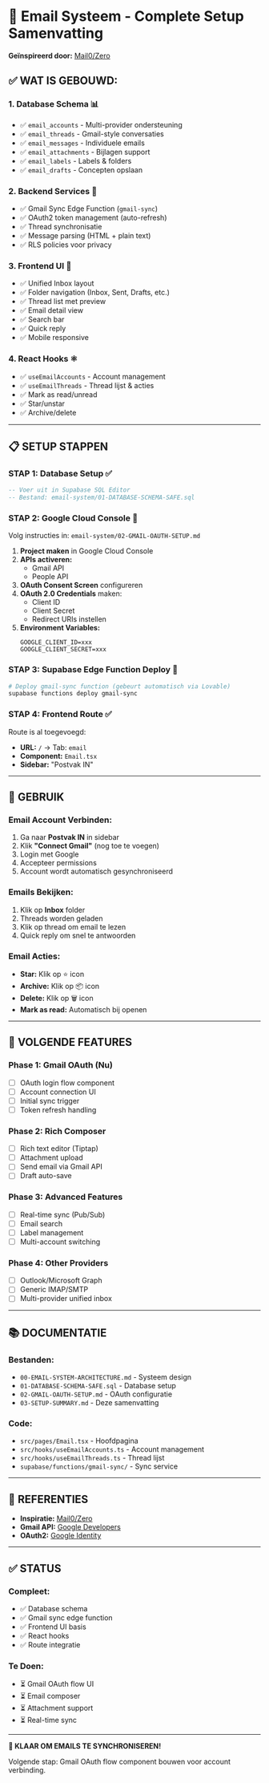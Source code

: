 # 📧 Email Systeem - Complete Setup Samenvatting

**Geïnspireerd door:** [Mail0/Zero](https://github.com/Mail-0/Zero)

## ✅ **WAT IS GEBOUWD:**

### **1. Database Schema** 📊
- ✅ `email_accounts` - Multi-provider ondersteuning
- ✅ `email_threads` - Gmail-style conversaties
- ✅ `email_messages` - Individuele emails
- ✅ `email_attachments` - Bijlagen support
- ✅ `email_labels` - Labels & folders
- ✅ `email_drafts` - Concepten opslaan

### **2. Backend Services** 🔧
- ✅ Gmail Sync Edge Function (`gmail-sync`)
- ✅ OAuth2 token management (auto-refresh)
- ✅ Thread synchronisatie
- ✅ Message parsing (HTML + plain text)
- ✅ RLS policies voor privacy

### **3. Frontend UI** 🎨
- ✅ Unified Inbox layout
- ✅ Folder navigation (Inbox, Sent, Drafts, etc.)
- ✅ Thread list met preview
- ✅ Email detail view
- ✅ Search bar
- ✅ Quick reply
- ✅ Mobile responsive

### **4. React Hooks** ⚛️
- ✅ `useEmailAccounts` - Account management
- ✅ `useEmailThreads` - Thread lijst & acties
- ✅ Mark as read/unread
- ✅ Star/unstar
- ✅ Archive/delete

---

## 📋 **SETUP STAPPEN**

### **STAP 1: Database Setup** ✅
```sql
-- Voer uit in Supabase SQL Editor
-- Bestand: email-system/01-DATABASE-SCHEMA-SAFE.sql
```

### **STAP 2: Google Cloud Console** 🔐
Volg instructies in: `email-system/02-GMAIL-OAUTH-SETUP.md`

1. **Project maken** in Google Cloud Console
2. **APIs activeren:**
   - Gmail API
   - People API
3. **OAuth Consent Screen** configureren
4. **OAuth 2.0 Credentials** maken:
   - Client ID
   - Client Secret
   - Redirect URIs instellen
5. **Environment Variables:**
   ```env
   GOOGLE_CLIENT_ID=xxx
   GOOGLE_CLIENT_SECRET=xxx
   ```

### **STAP 3: Supabase Edge Function Deploy** 🚀
```bash
# Deploy gmail-sync function (gebeurt automatisch via Lovable)
supabase functions deploy gmail-sync
```

### **STAP 4: Frontend Route** ✅
Route is al toegevoegd:
- **URL:** `/` → Tab: `email`
- **Component:** `Email.tsx`
- **Sidebar:** "Postvak IN"

---

## 🎯 **GEBRUIK**

### **Email Account Verbinden:**
1. Ga naar **Postvak IN** in sidebar
2. Klik **"Connect Gmail"** (nog toe te voegen)
3. Login met Google
4. Accepteer permissions
5. Account wordt automatisch gesynchroniseerd

### **Emails Bekijken:**
1. Klik op **Inbox** folder
2. Threads worden geladen
3. Klik op thread om email te lezen
4. Quick reply om snel te antwoorden

### **Email Acties:**
- **Star:** Klik op ⭐ icon
- **Archive:** Klik op 📦 icon
- **Delete:** Klik op 🗑️ icon
- **Mark as read:** Automatisch bij openen

---

## 🚀 **VOLGENDE FEATURES**

### **Phase 1: Gmail OAuth** (Nu)
- [ ] OAuth login flow component
- [ ] Account connection UI
- [ ] Initial sync trigger
- [ ] Token refresh handling

### **Phase 2: Rich Composer**
- [ ] Rich text editor (Tiptap)
- [ ] Attachment upload
- [ ] Send email via Gmail API
- [ ] Draft auto-save

### **Phase 3: Advanced Features**
- [ ] Real-time sync (Pub/Sub)
- [ ] Email search
- [ ] Label management
- [ ] Multi-account switching

### **Phase 4: Other Providers**
- [ ] Outlook/Microsoft Graph
- [ ] Generic IMAP/SMTP
- [ ] Multi-provider unified inbox

---

## 📚 **DOCUMENTATIE**

### **Bestanden:**
- `00-EMAIL-SYSTEM-ARCHITECTURE.md` - Systeem design
- `01-DATABASE-SCHEMA-SAFE.sql` - Database setup
- `02-GMAIL-OAUTH-SETUP.md` - OAuth configuratie
- `03-SETUP-SUMMARY.md` - Deze samenvatting

### **Code:**
- `src/pages/Email.tsx` - Hoofdpagina
- `src/hooks/useEmailAccounts.ts` - Account management
- `src/hooks/useEmailThreads.ts` - Thread lijst
- `supabase/functions/gmail-sync/` - Sync service

---

## 🔗 **REFERENTIES**

- **Inspiratie:** [Mail0/Zero](https://github.com/Mail-0/Zero)
- **Gmail API:** [Google Developers](https://developers.google.com/gmail/api)
- **OAuth2:** [Google Identity](https://developers.google.com/identity/protocols/oauth2)

---

## ✅ **STATUS**

### **Compleet:**
- ✅ Database schema
- ✅ Gmail sync edge function
- ✅ Frontend UI basis
- ✅ React hooks
- ✅ Route integratie

### **Te Doen:**
- ⏳ Gmail OAuth flow UI
- ⏳ Email composer
- ⏳ Attachment support
- ⏳ Real-time sync

---

**🎉 KLAAR OM EMAILS TE SYNCHRONISEREN!**

Volgende stap: Gmail OAuth flow component bouwen voor account verbinding.

